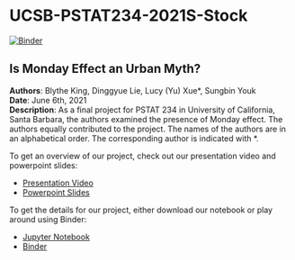 # UCSB-PSTAT234-2021S-Stock
[![Binder](https://mybinder.org/badge_logo.svg)](https://mybinder.org/v2/gh/Sungbinyouk/UCSB-PSTAT234-2021S-Final-Project-Stock/HEAD)


## Is Monday Effect an Urban Myth?

**Authors**: Blythe King, Dinggyue Lie, Lucy (Yu) Xue\*, Sungbin Youk\
**Date**: June 6th, 2021\
**Description**: As a final project for PSTAT 234 in University of California, Santa Barbara, the authors examined the presence of Monday effect. The authors equally contributed to the project. The names of the authors are in an alphabetical order. The corresponding author is indicated with *.

To get an overview of our project, check out our presentation video and powerpoint slides:
- [Presentation Video](https://drive.google.com/file/d/1N5Ee-5iHanHhJT_nv3pr1XbV1x1qiyKh/view?usp=sharing)
- [Powerpoint Slides](https://drive.google.com/file/d/1KOr-n1BdV2TQJetvgXgot6A5Pwjyeldl/view?usp=sharing)

To get the details for our project, either download our notebook or play around using Binder:
- [Jupyter Notebook](https://drive.google.com/file/d/1N5Ee-5iHanHhJT_nv3pr1XbV1x1qiyKh/view?usp=sharing)
- [Binder](https://mybinder.org/v2/gh/Sungbinyouk/UCSB-PSTAT234-2021S-Final-Project-Stock/HEAD)

